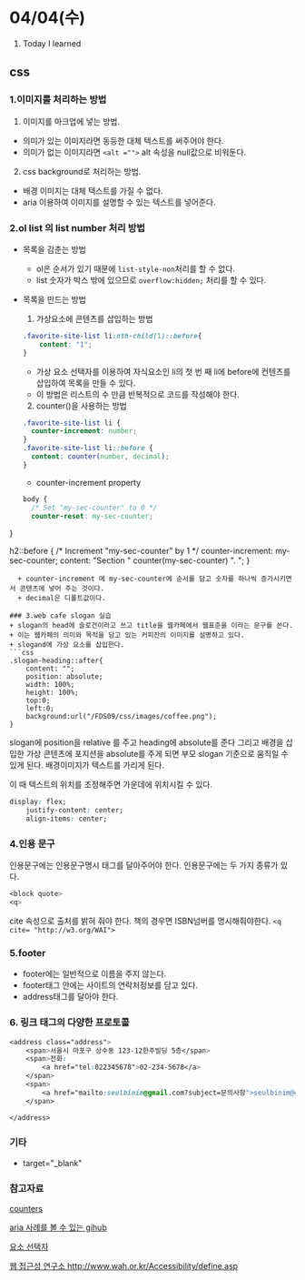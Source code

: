# 04/04(수)

1. Today I learned

## css
### 1.이미지를 처리하는 방법  
1. 이미지를 마크업에 넣는 방법. 
  + 의미가 있는 이미지라면 동등한 대체 텍스트를 써주어야 한다. 
  + 의미가 없는 이미지라면  `<alt ="">`  alt 속성을 null값으로 비워둔다.
2. css background로 처리하는 방법.
  + 배경 이미지는 대체 텍스트를 가질 수 없다. 
  + aria 이용하여 이미지를 설명할 수 있는 텍스트를 넣어준다. 

### 2.ol list 의 list number 처리 방법
+ 목록을 감춘는 방법 
  + ol은 순서가 있기 때문에 `list-style-non`처리를 할 수 없다. 
  + list 숫자가 박스 밖에 있으므로 `overflow:hidden;` 처리를 할 수 있다. 

+ 목록을 만드는 방법 

  1. 가상요소에 콘텐츠를 삽입하는 방법 

  ```css
  .favorite-site-list li:nth-child(1)::before{
      content: "1";
  }
  ```

  + 가상 요소 선택자를 이용하여 자식요소인 li의 첫 번 째 li에 before에 컨텐츠를 삽입하여 목록을 만들 수 있다. 
  + 이 방법은 리스트의 수 만큼 반복적으로 코드를 작성해야 한다. 


  2. counter()을 사용하는 방법 

  ```css
  .favorite-site-list li {
    counter-increment: number;
  }
  .favorite-site-list li::before {
    content: counter(number, decimal);
  } 
  ```
  + counter-increment property
  ```css
  body {
    /* Set "my-sec-counter" to 0 */
    counter-reset: my-sec-counter;
}

h2::before {
    /* Increment "my-sec-counter" by 1 */
    counter-increment: my-sec-counter;
    content: "Section " counter(my-sec-counter) ". ";
} 
```
  + counter-increment 에 my-sec-counter에 순서를 담고 숫자를 하나씩 증가시키면서 콘텐츠에 넣어 주는 것이다.
  + decimal은 디폴트값이다. 

### 3.web cafe slogan 실습 
+ slogan의 head에 슬로건이라고 쓰고 title을 웹카페에서 웹표준을 이라는 문구를 쓴다.
+ 이는 웹카페의 의미와 목적을 담고 있는 커피잔의 이미지를 설명하고 있다. 
+ slogand에 가상 요소를 삽입한다.
```css
.slogan-heading::after{
    content: "";
    position: absolute;
    width: 100%;
    height: 100%;
    top:0;
    left:0;
    background:url("/FDS09/css/images/coffee.png");
}
```
slogan에 position을 relative 를 주고 heading에 absolute를 준다 
그리고 배경을 삽입한 가상 콘텐츠에 포지션을 absolute를 주게 되면 
부모 slogan 기준으로 움직일 수 있게 된다. 
배경이미지가 텍스트를 가리게 된다. 


이 때 텍스트의 위치를 조정해주면 가운데에 위치시킬 수 있다. 
```css
display: flex;
    justify-content: center;
    align-items: center;
```
### 4.인용 문구 

인용문구에는 인용문구명시 태그를 달아주어야 한다. 
인용문구에는 두 가지 종류가 있다. 
```css
<block quote>
<q>
```
cite 속성으로 출처를 밝혀 줘야 한다. 책의 경우면 ISBN넘버를 명시해줘야한다. 
`<q cite= "http://w3.org/WAI">`

### 5.footer
+ footer에는 일반적으로 이름을 주지 않는다. 
+ footer태그 안에는 사이트의 연락처정보를 담고 있다. 
+ address태그를 달아야 한다. 

### 6. 링크 태그의 다양한 프로토콜 
```css
<address class="address">
    <span>서울시 마포구 상수동 123-12한주빌딩 5층</span>
    <span>전화:
        <a href="tel:022345678">02-234-5678</a>
    </span>
    <span>
        <a href="mailto:seulbinim@gmail.com?subject=문의사항">seulbinim@gmail.com</a>
    </span>

</address>
```

### 기타 
+ target="_blank"

### 참고자료 
[counters](https://developer.mozilla.org/en-US/docs/Web/CSS/CSS_Lists_and_Counters/Using_CSS_counters)

[aria 사례를 볼 수 있는 gihub](https://github.com/niawa/ARIA)

[요소 선택자](http://nthmaster.com/)

[웹 접근성 연구소 ]()http://www.wah.or.kr/Accessibility/define.asp